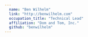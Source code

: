 ```yaml
---
  name: "Ben Wilhelm"
  link: "http://benwilhelm.com"
  occupation_title: "Technical Lead"
  affiliation: "Dom and Tom, Inc."
  github: "benwilhelm"
---
```

